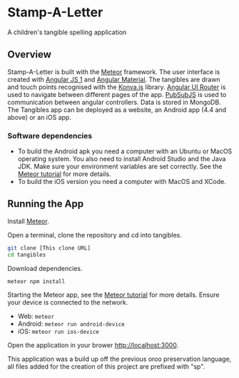 # Stamp-A-Letter

A children's tangible spelling application

## Overview
Stamp-A-Letter is built with the [Meteor](https://www.meteor.com/) framework. The user interface is created with [Angular JS 1](https://angularjs.org/) and [Angular Material](https://material.angularjs.org/latest/). The tangibles are drawn and touch points recognised with the [Konva.js](http://konvajs.github.io/) library. [Angular UI Router](https://github.com/angular-ui/ui-router) is used to navigate between different pages of the app. [PubSubJS](https://github.com/mroderick/PubSubJS) is used to communication between angular controllers. Data is stored in MongoDB. The Tangibles app can be deployed as a website, an Android app (4.4 and above) or an iOS app.

### Software dependencies
* To build the Android apk you need a computer with an Ubuntu or MacOS operating system. You also need to install Android Studio and the Java JDK. Make sure your environment variables are set correctly. See the [Meteor tutorial](https://www.meteor.com/tutorials/angular/running-on-mobile) for more details.
* To build the iOS version you need a computer with MacOS and XCode.

## Running the App
Install [Meteor](https://www.meteor.com/).

Open a terminal, clone the repository and cd into tangibles.
```bash
git clone [This clone URL]
cd tangibles
```

Download dependencies.
```bash
meteor npm install
```

Starting the Meteor app, see the [Meteor tutorial](https://www.meteor.com/tutorials/angular/running-on-mobile) for more details. Ensure your device is connected to the network.
* Web: `meteor`
* Android: `meteor run android-device`
* iOS: `meteor run ios-device`

Open the application in your brower [http://localhost:3000](http://localhost:3000).

This application was a build up off the previous oroo preservation language, all files added for the creation of this project are prefixed with "sp".




